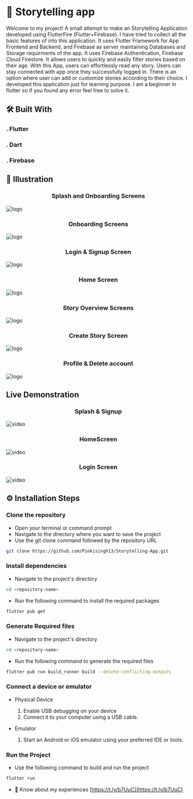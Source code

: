 # 🧸 Storytelling app

Welcome to my project! A small attempt to make an Storytelling Application developed using FlutterFire (Flutter+Firebase). I have tried to collect all the basic features of into this application. It uses Flutter Framework for App Frontend and Backend, and Firebase as server maintaining Databases and Storage requirments of the app. It uses Firebase Authentication, Firebase Cloud Firestore. It allows users to  quickly and easily filter stories based on their age. With this App, users can effortlessly read any story. Users can stay connected with app once they successfully logged in. There is an option where user can add or customize stories according to their choice. I developed this application just for learning purpose. I am a beginner in flutter so if you found any error feel free to solve it.


## 🛠️ Built With
### . Flutter
### . Dart
### . Firebase

## 📱 Illustration
<h3 align="center">Splash and Onboarding Screens</h3>

![logo](https://github.com/Pinkisingh13/Pinkisingh13/blob/main/8.png)

<h3 align="center"> Onboarding Screens</h3>

![logo](https://github.com/Pinkisingh13/Pinkisingh13/blob/main/9.png)

<h3 align="center">Login & Signup Screen</h3>

![logo](https://github.com/Pinkisingh13/Pinkisingh13/blob/main/10.png)

<h3 align="center">Home Screen</h3>

![logo](https://github.com/Pinkisingh13/Pinkisingh13/blob/main/11.png)

<h3 align="center">Story Overview Screens</h3>

![logo](https://github.com/Pinkisingh13/Pinkisingh13/blob/main/12.png)

<h3 align="center">Create Story Screen</h3>

![logo](https://github.com/Pinkisingh13/Pinkisingh13/blob/main/13.png)

<h3 align="center">Profile & Delete account</h3>

![logo](https://github.com/Pinkisingh13/Pinkisingh13/blob/main/14.png)

## Live Demonstration
<h3 align="center">Splash & Signup</h3>

![video](https://github.com/Pinkisingh13/Pinkisingh13/blob/main/createaccount.gif)

<h3 align="center">HomeScreen</h3>

![video](https://github.com/Pinkisingh13/Pinkisingh13/blob/main/homescreen.gif)

<h3 align="center">Login Screen </h3>
  
![video](https://github.com/Pinkisingh13/Pinkisingh13/blob/main/googleAuth.gif)


## ⚙️ Installation Steps
### Clone the repository
- Open your terminal or command prompt
- Navigate to the directory where you want to save the project
- Use the git clone command followed by the repository URL

```sh
git clone https://github.com/Pinkisingh13/Storytelling-App.git
```
### Install dependencies

- Navigate to the project's directory

```sh
cd <repository-name>
```
  
- Run the following command to install the required packages

```sh
flutter pub get
```
### Generate Required files

- Navigate to the project's directory

```sh
cd <repository-name>
```

- Run the following command to generate the required files

```sh
flutter pub run build_runner build --delete-conflicting-outputs 
```

### Connect a device or emulator

* Physical Device

  1. Enable USB debugging on your device
  2. Connect it to your computer using a USB cable.

* Emulator

  1. Start an Android or iOS emulator using your preferred IDE or tools.
 
### Run the Project

- Use the following command to build and run the project

```sh
flutter run
```

- 📄 Know about my experiences [https://t.ly/b7UuC](https://t.ly/b7UuC)

 



